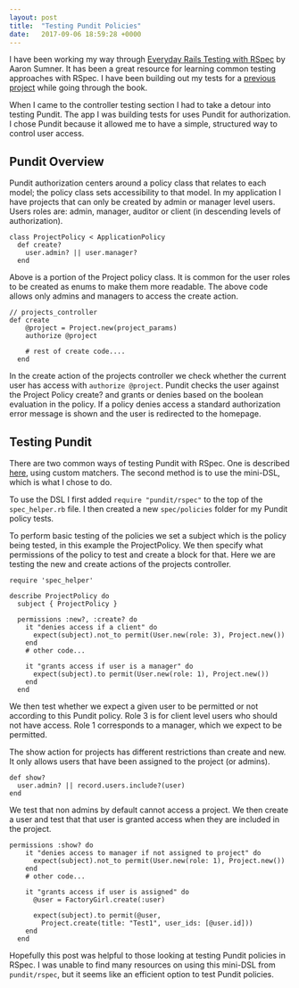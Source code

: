 ```yaml
---
layout: post
title:  "Testing Pundit Policies"
date:   2017-09-06 18:59:28 +0000
---
```



I have been working my way through [Everyday Rails Testing with RSpec](https://leanpub.com/everydayrailsrspec) by Aaron Sumner. It has been a great resource for learning common testing approaches with RSpec. I have been building out my tests for a [previous project](https://andrewjford.github.io/2017/07/04/auditrequest/) while going through the book.

When I came to the controller testing section I had to take a detour into testing Pundit. The app I was building tests for uses Pundit for authorization. I chose Pundit because it allowed me to have a simple, structured way to control user access.

## Pundit Overview

Pundit authorization centers around a policy class that relates to each model; the policy class sets accessibility to that model. In my application I have projects that can only be created by admin or manager level users. Users roles are: admin, manager, auditor or client (in descending levels of authorization).

```
class ProjectPolicy < ApplicationPolicy
  def create?
    user.admin? || user.manager?
  end
```

Above is a portion of the Project policy class. It is common for the user roles to be created as enums to make them more readable. The above code allows only admins and managers to access the create action.

```
// projects_controller
def create
    @project = Project.new(project_params)
    authorize @project

    # rest of create code....
  end
```

In the create action of the projects controller we check whether the current user has access with `authorize @project`. Pundit checks the user against the Project Policy create? and grants or denies based on the boolean evaluation in the policy. If a policy denies access a standard authorization error message is shown and the user is redirected to the homepage.

## Testing Pundit

There are two common ways of testing Pundit with RSpec. One is described [here](https://www.thunderboltlabs.com/blog/2013/03/27/testing-pundit-policies-with-rspec/), using custom matchers. The second method is to use the mini-DSL, which is what I chose to do.

To use the DSL I first added `require "pundit/rspec"` to the top of the `spec_helper.rb` file. I then created a new `spec/policies` folder for my Pundit policy tests.

To perform basic testing of the policies we set a subject which is the policy being tested, in this example the ProjectPolicy. We then specify what permissions of the policy to test and create a block for that. Here we are testing the new and create actions of the projects controller.

```
require 'spec_helper'

describe ProjectPolicy do
  subject { ProjectPolicy }

  permissions :new?, :create? do
    it "denies access if a client" do
      expect(subject).not_to permit(User.new(role: 3), Project.new())
    end
    # other code...

    it "grants access if user is a manager" do
      expect(subject).to permit(User.new(role: 1), Project.new())
    end
  end
```

We then test whether we expect a given user to be permitted or not according to this Pundit policy. Role 3 is for client level users who should not have access. Role 1 corresponds to a manager, which we expect to be permitted.

The show action for projects has different restrictions than create and new. It only allows users that have been assigned to the project (or admins).

```
def show?
  user.admin? || record.users.include?(user)
end
```

We test that non admins by default cannot access a project. We then create a user and test that that user is granted access when they are included in the project.

```
permissions :show? do
    it "denies access to manager if not assigned to project" do
      expect(subject).not_to permit(User.new(role: 1), Project.new())
    end
    # other code...

    it "grants access if user is assigned" do
      @user = FactoryGirl.create(:user)

      expect(subject).to permit(@user,
        Project.create(title: "Test1", user_ids: [@user.id]))
    end
  end
```

Hopefully this post was helpful to those looking at testing Pundit policies in RSpec. I was unable to find many resources on using this mini-DSL from `pundit/rspec`, but it seems like an efficient option to test Pundit policies.

